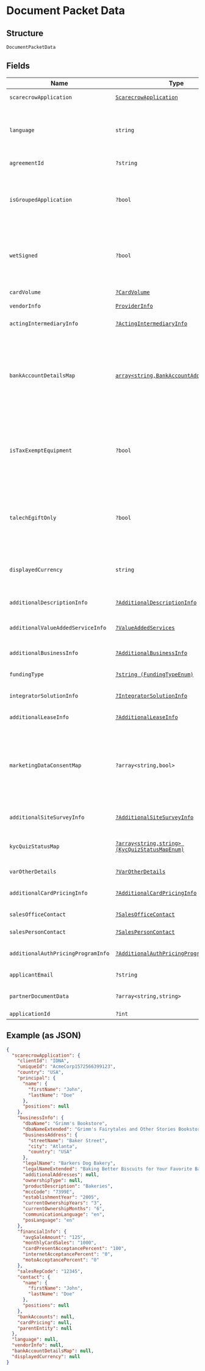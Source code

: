 
# Document Packet Data

## Structure

`DocumentPacketData`

## Fields

| Name | Type | Tags | Description | Getter | Setter |
|  --- | --- | --- | --- | --- | --- |
| `scarecrowApplication` | [`ScarecrowApplication`](../../doc/models/scarecrow-application.md) | Required | - | getScarecrowApplication(): ScarecrowApplication | setScarecrowApplication(ScarecrowApplication scarecrowApplication): void |
| `language` | `string` | Required | Language of document to be generated,  ISO 639-1 standard applies | getLanguage(): string | setLanguage(string language): void |
| `agreementId` | `?string` | Optional | Merchant Id (MID) | getAgreementId(): ?string | setAgreementId(?string agreementId): void |
| `isGroupedApplication` | `?bool` | Optional | Boolean flag indicating if document is of a group of applications, true if  YES, false if NO | getIsGroupedApplication(): ?bool | setIsGroupedApplication(?bool isGroupedApplication): void |
| `wetSigned` | `?bool` | Optional | Boolean flag indicating if document is to be wet signed, true if  YES, false if NO | getWetSigned(): ?bool | setWetSigned(?bool wetSigned): void |
| `cardVolume` | [`?CardVolume`](../../doc/models/card-volume.md) | Optional | - | getCardVolume(): ?CardVolume | setCardVolume(?CardVolume cardVolume): void |
| `vendorInfo` | [`ProviderInfo`](../../doc/models/provider-info.md) | Required | - | getVendorInfo(): ProviderInfo | setVendorInfo(ProviderInfo vendorInfo): void |
| `actingIntermediaryInfo` | [`?ActingIntermediaryInfo`](../../doc/models/acting-intermediary-info.md) | Optional | - | getActingIntermediaryInfo(): ?ActingIntermediaryInfo | setActingIntermediaryInfo(?ActingIntermediaryInfo actingIntermediaryInfo): void |
| `bankAccountDetailsMap` | [`array<string,BankAccountAdditionalInfo>`](../../doc/models/bank-account-additional-info.md) | Required | Application's additional bank account information. The valid keys are as follows: BILLING, DEPOSIT, LEASE, CHARGEBACK | getBankAccountDetailsMap(): array | setBankAccountDetailsMap(array bankAccountDetailsMap): void |
| `isTaxExemptEquipment` | `?bool` | Optional | Flag indicating if equipment is to be considered tax exempt, true if exempt YES, false if NOT exept | getIsTaxExemptEquipment(): ?bool | setIsTaxExemptEquipment(?bool isTaxExemptEquipment): void |
| `talechEgiftOnly` | `?bool` | Optional | Flag indicating if equipment is to Talech eGift, true if selected YES, false if NOT selected | getTalechEgiftOnly(): ?bool | setTalechEgiftOnly(?bool talechEgiftOnly): void |
| `displayedCurrency` | `string` | Required | Application's currency, ISO 4217 standard applies | getDisplayedCurrency(): string | setDisplayedCurrency(string displayedCurrency): void |
| `additionalDescriptionInfo` | [`?AdditionalDescriptionInfo`](../../doc/models/additional-description-info.md) | Optional | - | getAdditionalDescriptionInfo(): ?AdditionalDescriptionInfo | setAdditionalDescriptionInfo(?AdditionalDescriptionInfo additionalDescriptionInfo): void |
| `additionalValueAddedServiceInfo` | [`?ValueAddedServices`](../../doc/models/value-added-services.md) | Optional | - | getAdditionalValueAddedServiceInfo(): ?ValueAddedServices | setAdditionalValueAddedServiceInfo(?ValueAddedServices additionalValueAddedServiceInfo): void |
| `additionalBusinessInfo` | [`?AdditionalBusinessInfo`](../../doc/models/additional-business-info.md) | Optional | - | getAdditionalBusinessInfo(): ?AdditionalBusinessInfo | setAdditionalBusinessInfo(?AdditionalBusinessInfo additionalBusinessInfo): void |
| `fundingType` | [`?string (FundingTypeEnum)`](../../doc/models/funding-type-enum.md) | Optional | Application's funding type | getFundingType(): ?string | setFundingType(?string fundingType): void |
| `integratorSolutionInfo` | [`?IntegratorSolutionInfo`](../../doc/models/integrator-solution-info.md) | Optional | - | getIntegratorSolutionInfo(): ?IntegratorSolutionInfo | setIntegratorSolutionInfo(?IntegratorSolutionInfo integratorSolutionInfo): void |
| `additionalLeaseInfo` | [`?AdditionalLeaseInfo`](../../doc/models/additional-lease-info.md) | Optional | - | getAdditionalLeaseInfo(): ?AdditionalLeaseInfo | setAdditionalLeaseInfo(?AdditionalLeaseInfo additionalLeaseInfo): void |
| `marketingDataConsentMap` | `?array<string,bool>` | Optional | Application's consent form (POL). The valid keys are the numerical value of the marketing consent option (1, 2, 3, etc) | getMarketingDataConsentMap(): ?array | setMarketingDataConsentMap(?array marketingDataConsentMap): void |
| `additionalSiteSurveyInfo` | [`?AdditionalSiteSurveyInfo`](../../doc/models/additional-site-survey-info.md) | Optional | - | getAdditionalSiteSurveyInfo(): ?AdditionalSiteSurveyInfo | setAdditionalSiteSurveyInfo(?AdditionalSiteSurveyInfo additionalSiteSurveyInfo): void |
| `kycQuizStatusMap` | [`?array<string,string> (KycQuizStatusMapEnum)`](../../doc/models/kyc-quiz-status-map-enum.md) | Optional | Status results of the KCY check. Email to result map. | getKycQuizStatusMap(): ?array | setKycQuizStatusMap(?array kycQuizStatusMap): void |
| `varOtherDetails` | [`?VarOtherDetails`](../../doc/models/var-other-details.md) | Optional | - | getVarOtherDetails(): ?VarOtherDetails | setVarOtherDetails(?VarOtherDetails varOtherDetails): void |
| `additionalCardPricingInfo` | [`?AdditionalCardPricingInfo`](../../doc/models/additional-card-pricing-info.md) | Optional | - | getAdditionalCardPricingInfo(): ?AdditionalCardPricingInfo | setAdditionalCardPricingInfo(?AdditionalCardPricingInfo additionalCardPricingInfo): void |
| `salesOfficeContact` | [`?SalesOfficeContact`](../../doc/models/sales-office-contact.md) | Optional | - | getSalesOfficeContact(): ?SalesOfficeContact | setSalesOfficeContact(?SalesOfficeContact salesOfficeContact): void |
| `salesPersonContact` | [`?SalesPersonContact`](../../doc/models/sales-person-contact.md) | Optional | - | getSalesPersonContact(): ?SalesPersonContact | setSalesPersonContact(?SalesPersonContact salesPersonContact): void |
| `additionalAuthPricingProgramInfo` | [`?AdditionalAuthPricingProgramInfo`](../../doc/models/additional-auth-pricing-program-info.md) | Optional | - | getAdditionalAuthPricingProgramInfo(): ?AdditionalAuthPricingProgramInfo | setAdditionalAuthPricingProgramInfo(?AdditionalAuthPricingProgramInfo additionalAuthPricingProgramInfo): void |
| `applicantEmail` | `?string` | Optional | Email address of applicant | getApplicantEmail(): ?string | setApplicantEmail(?string applicantEmail): void |
| `partnerDocumentData` | `?array<string,string>` | Optional | The data for partner documents | getPartnerDocumentData(): ?array | setPartnerDocumentData(?array partnerDocumentData): void |
| `applicationId` | `?int` | Optional | Application id | getApplicationId(): ?int | setApplicationId(?int applicationId): void |

## Example (as JSON)

```json
{
  "scarecrowApplication": {
    "clientId": "IDNA",
    "uniqueId": "AcmeCorp1572566399123",
    "country": "USA",
    "principal": {
      "name": {
        "firstName": "John",
        "lastName": "Doe"
      },
      "positions": null
    },
    "businessInfo": {
      "dbaName": "Grimm's Bookstore",
      "dbaNameExtended": "Grimm's Fairytales and Other Stories Bookstore",
      "businessAddress": {
        "streetName": "Baker Street",
        "city": "Atlanta",
        "country": "USA"
      },
      "legalName": "Barkers Dog Bakery",
      "legalNameExtended": "Baking Better Biscuits for Your Favorite Barkers Dog Bakery LLC",
      "additionalAddresses": null,
      "ownershipType": null,
      "productDescription": "Bakeries",
      "mccCode": "7399E",
      "establishmentYear": "2005",
      "currentOwnershipYears": "3",
      "currentOwnershipMonths": "6",
      "communicationLanguage": "en",
      "posLanguage": "en"
    },
    "financialInfo": {
      "avgSaleAmount": "125",
      "monthlyCardSales": "1000",
      "cardPresentAcceptancePercent": "100",
      "internetAcceptancePercent": "0",
      "motoAcceptancePercent": "0"
    },
    "salesRepCode": "12345",
    "contact": {
      "name": {
        "firstName": "John",
        "lastName": "Doe"
      },
      "positions": null
    },
    "bankAccounts": null,
    "cardPricing": null,
    "parentEntity": null
  },
  "language": null,
  "vendorInfo": null,
  "bankAccountDetailsMap": null,
  "displayedCurrency": null
}
```

